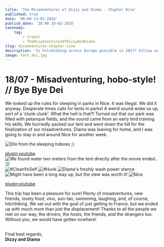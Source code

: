 ```yaml
---
title: 'The Misadventures of Dizzy and Diama - Chapter Nine'
published: true
date: '00:00 13-02-2018'
publish_date: '20:00 20-02-2018'
taxonomy:
    tag:
        - travel
        - TheMisadventuresOfDizzyAndDiama
slug: misadventures-chapter-nine
description: 'Is hitchhiking across Europe possible in 2017? Follow us, and find out!'
image: tent_dei.jpg
---
```


# 18/07 - Misadventuring, hobo-style! // Bye Bye Dei
We looked up the rules for sleeping in parks in Nice. It was illegal. We did it anyway. Desperate times calls for tents in parks! A weird sound woke us up, sort of a 'clunk clunk'. What the hell is that?! Turned out that our park was filled with petanque fields, and the sound came from an early bird training his skills. 
We hurriedly packed our tent and went down the hill for the finalization of our misadventures. Diama was leaving for home, and I was going to stay in and around Nice for another week.

![Ello from the sleeping hoboes ;)][dei_sleeping]

[plugin:youtube](https://youtu.be/M0hV0WlG_UI)
<br />
![We found water two meters from the tent directly after the movie ended.. :D][water]
![#CleanYoSelf][face_wash]
![#Hunk][hunk]
![Diama's freshly wash power stance][power_stance]
![Might have been a long way up, but the view was worth it!][dei_view]
![Nice][nice]


[plugin:youtube](https://youtu.be/7afQ9dkD4L0)
<br />

This trip has been a pleasure for sure! Plenty of misadventures, new friends, lovely food, vino, sun-tan, swimming, laughing, and, of course, hitchhiking. We set out with the goal of just getting to France, but we ended up with much more than just the displacement! Thanks to all the people we met on our way, the drivers, the hosts, the friends, and the strangers too. Without you, we would have gotten nowhere!
<br /><br />

Final best regards,<br />**Dizzy and Diama**


[dei_sleeping]: images/dei_sleeping.jpg?lightbox=1180&cropResize=900
[water]: images/water.jpg?lightbox=1180&cropResize=900 

[dei_view]: images/dei_view.jpg?lightbox=1180&cropResize=900 
[face_wash]: images/face_wash.jpg?lightbox=1180&cropResize=900
[hunk]: images/hunk.jpg?lightbox=1180&cropResize=900 
[nice]: images/nice.jpg?lightbox=1180&cropResize=900
[power_stance]: images/power_stance.jpg?lightbox=1180&cropResize=900 


